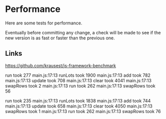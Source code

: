 # Performance

Here are some tests for performance.

Eventually before committing any change, a check will be made to see if the new version is as fast or faster than the previous one.


## Links

https://github.com/krausest/js-framework-benchmark

run took 277 main.js:17:13
runLots took 1900 main.js:17:13
add took 782 main.js:17:13
update took 708 main.js:17:13
clear took 4041 main.js:17:13
swapRows took 2 main.js:17:13
run took 262 main.js:17:13
swapRows took 56

run took 235 main.js:17:13
runLots took 1838 main.js:17:13
add took 744 main.js:17:13
update took 658 main.js:17:13
clear took 4050 main.js:17:13
swapRows took 1 main.js:17:13
run took 262 main.js:17:13
swapRows took 76